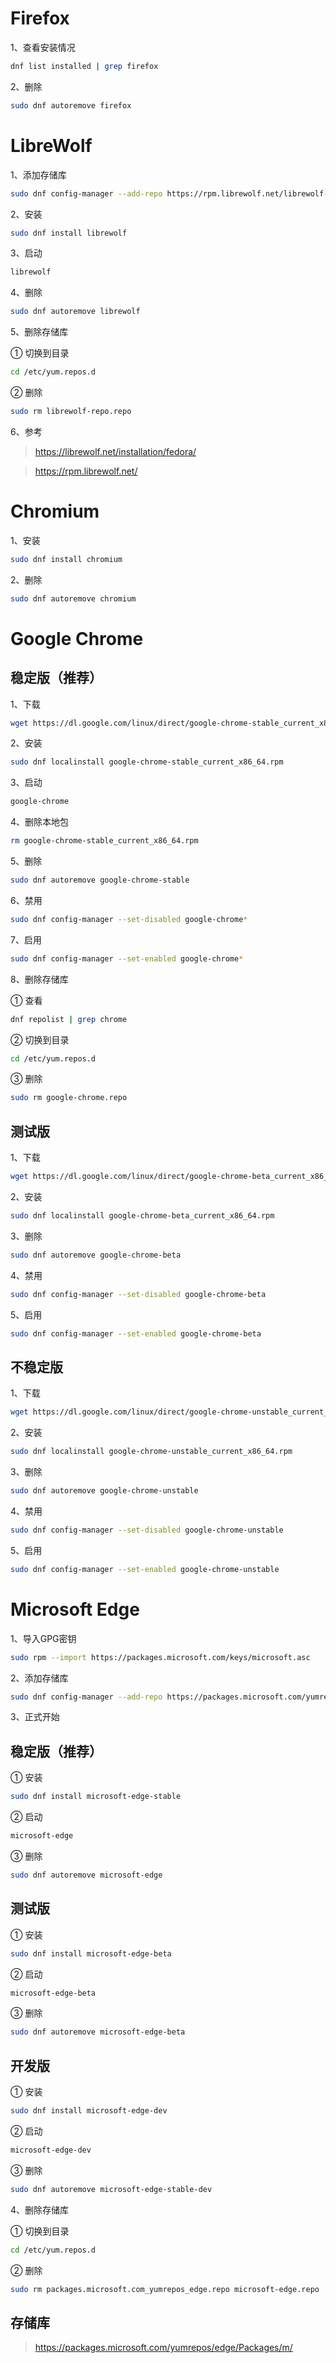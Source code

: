 # Firefox

1、查看安装情况

```sh
dnf list installed | grep firefox
```

2、删除

```sh
sudo dnf autoremove firefox
```

# LibreWolf

1、添加存储库

```sh
sudo dnf config-manager --add-repo https://rpm.librewolf.net/librewolf-repo.repo
```

2、安装

```sh
sudo dnf install librewolf
```

3、启动

```sh
librewolf
```

4、删除

```sh
sudo dnf autoremove librewolf
```

5、删除存储库

① 切换到目录

```sh
cd /etc/yum.repos.d
```

② 删除

```sh
sudo rm librewolf-repo.repo
```

6、参考

> https://librewolf.net/installation/fedora/

> https://rpm.librewolf.net/

# Chromium

1、安装

```sh
sudo dnf install chromium
```

2、删除

```sh
sudo dnf autoremove chromium
```

# Google Chrome

## 稳定版（推荐）

1、下载

```sh
wget https://dl.google.com/linux/direct/google-chrome-stable_current_x86_64.rpm
```

2、安装

```sh
sudo dnf localinstall google-chrome-stable_current_x86_64.rpm
```

3、启动

```sh
google-chrome
```

4、删除本地包

```sh
rm google-chrome-stable_current_x86_64.rpm
```

5、删除

```sh
sudo dnf autoremove google-chrome-stable
```

6、禁用

```sh
sudo dnf config-manager --set-disabled google-chrome*
```

7、启用

```sh
sudo dnf config-manager --set-enabled google-chrome*
```

8、删除存储库

① 查看

```sh
dnf repolist | grep chrome
```

② 切换到目录

```sh
cd /etc/yum.repos.d
```

③ 删除

```sh
sudo rm google-chrome.repo
```

## 测试版

1、下载

```sh
wget https://dl.google.com/linux/direct/google-chrome-beta_current_x86_64.rpm
```

2、安装

```sh
sudo dnf localinstall google-chrome-beta_current_x86_64.rpm
```

3、删除

```sh
sudo dnf autoremove google-chrome-beta
```

4、禁用

```sh
sudo dnf config-manager --set-disabled google-chrome-beta
```

5、启用

```sh
sudo dnf config-manager --set-enabled google-chrome-beta
```

## 不稳定版

1、下载

```sh
wget https://dl.google.com/linux/direct/google-chrome-unstable_current_x86_64.rpm
```

2、安装

```sh
sudo dnf localinstall google-chrome-unstable_current_x86_64.rpm
```

3、删除

```sh
sudo dnf autoremove google-chrome-unstable
```

4、禁用

```sh
sudo dnf config-manager --set-disabled google-chrome-unstable
```

5、启用

```sh
sudo dnf config-manager --set-enabled google-chrome-unstable
```

# Microsoft Edge

1、导入GPG密钥

```sh
sudo rpm --import https://packages.microsoft.com/keys/microsoft.asc
```

2、添加存储库

```sh
sudo dnf config-manager --add-repo https://packages.microsoft.com/yumrepos/edge
```

3、正式开始

## 稳定版（推荐）

① 安装

```sh
sudo dnf install microsoft-edge-stable
```

② 启动

```sh
microsoft-edge
```

③ 删除

```sh
sudo dnf autoremove microsoft-edge
```

## 测试版

① 安装

```sh
sudo dnf install microsoft-edge-beta
```
② 启动

```sh
microsoft-edge-beta
```

③ 删除

```sh
sudo dnf autoremove microsoft-edge-beta
```

## 开发版

① 安装

```sh
sudo dnf install microsoft-edge-dev
```
② 启动

```sh
microsoft-edge-dev
```

③ 删除

```sh
sudo dnf autoremove microsoft-edge-stable-dev
```

4、删除存储库

① 切换到目录

```sh
cd /etc/yum.repos.d
```

② 删除

```sh
sudo rm packages.microsoft.com_yumrepos_edge.repo microsoft-edge.repo
```

## 存储库

> https://packages.microsoft.com/yumrepos/edge/Packages/m/
